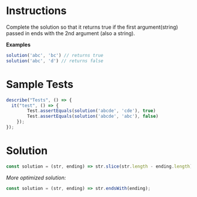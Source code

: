 # **Instructions**

Complete the solution so that it returns true if the first argument(string) passed in ends with the 2nd argument (also a string).

**Examples**

```js
solution('abc', 'bc') // returns true
solution('abc', 'd') // returns false
```

# **Sample Tests**

```js
describe("Tests", () => {
  it("test", () => {
		Test.assertEquals(solution('abcde', 'cde'), true)
		Test.assertEquals(solution('abcde', 'abc'), false)
	});
});

```

# **Solution**

```js
const solution = (str, ending) => str.slice(str.length - ending.length) === ending;
```

*More optimized solution:*

```js
const solution = (str, ending) => str.endsWith(ending);
```